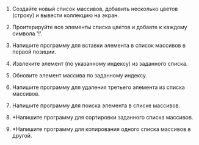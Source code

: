 1) Создайте новый список массивов, добавить несколько цветов (строку) и вывести коллекцию на экран.

2) Проитерируйте все элементы списка цветов и добавте к каждому символа '!'.

3) Напишите программу для вставки элемента в список массивов в первой позиции.

4) Извлеките элемент (по указанному индексу) из заданного списка.

5) Обновите элемент массива по заданному индексу.

6) Напишите программу для удаления третьего элемента из списка массивов.

7) Напишите программу для поиска элемента в списке массивов.

8) *Напишите программу для сортировки заданного списка массивов.

9) *Напишите программу для копирования одного списка массивов в другой.